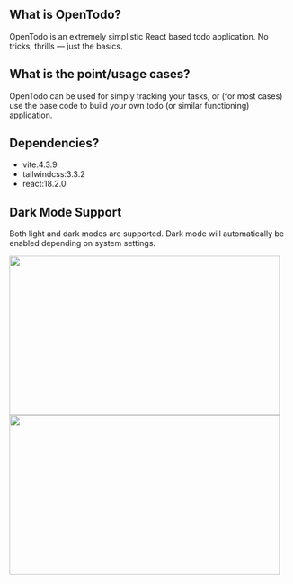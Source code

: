 ## What is OpenTodo?
OpenTodo is an extremely simplistic React based todo application. No tricks, thrills &mdash; just the basics.
## What is the point/usage cases?
OpenTodo can be used for simply tracking your tasks, or (for most cases) use the base code to build your own todo (or similar functioning) application.
## Dependencies?
- vite:4.3.9
- tailwindcss:3.3.2
- react:18.2.0
## Dark Mode Support
Both light and dark modes are supported. Dark mode will automatically be enabled depending on system settings.

<img src="https://github.com/alexsarnowski/open-todo/assets/7003876/040e2e8a-f626-4fa1-9b18-76e9f21e6988" width="481" height="284"><img src="https://github.com/alexsarnowski/open-todo/assets/7003876/1cbaf5e9-64d1-480c-a5d6-cfb51f51c017" width="481" height="284">